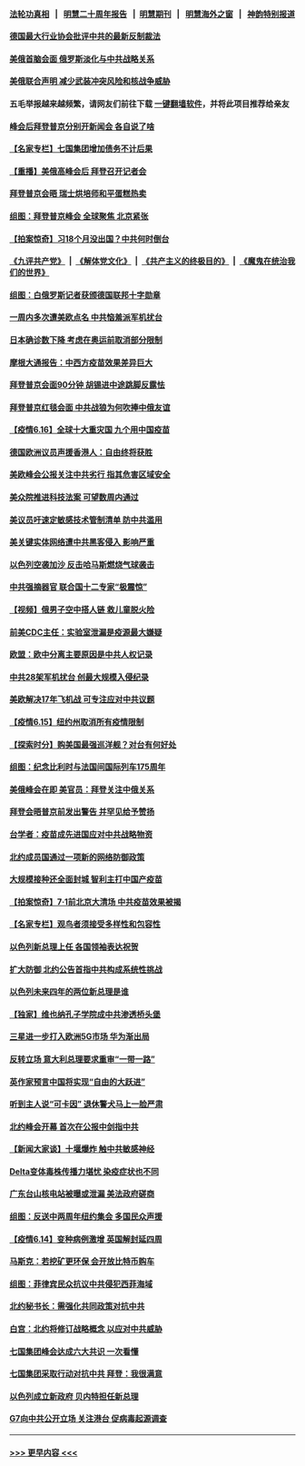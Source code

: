 #### [法轮功真相](https://github.com/gfw-breaker/truth/blob/master/README.md?t=0) &nbsp;&nbsp;|&nbsp;&nbsp; [明慧二十周年报告](https://github.com/gfw-breaker/mh-reports/blob/master/README.md?t=0) &nbsp;&nbsp;|&nbsp;&nbsp;[明慧期刊](https://github.com/gfw-breaker/mh-qikan) &nbsp;&nbsp;|&nbsp;&nbsp; [明慧海外之窗](https://github.com/gfw-breaker/mh-news/blob/master/README.md?t=0) &nbsp;&nbsp;|&nbsp;&nbsp; [神韵特别报道](https://github.com/gfw-breaker/mh-news/blob/master/shenyun.md?t=0)
#### [德国最大行业协会批评中共的最新反制裁法](../pages/nsc418/n13026730.md?t=06170651) 
#### [美俄首脑会面 俄罗斯淡化与中共战略关系](../pages/nsc418/n13026509.md?t=06170651) 
#### [美俄联合声明 减少武装冲突风险和核战争威胁](../pages/nsc418/n13026817.md?t=06170651) 
#### 五毛举报越来越频繁，请网友们前往下载 [一键翻墙软件](https://github.com/gfw-breaker/ssr-accounts)，并将此项目推荐给亲友
#### [峰会后拜登普京分别开新闻会 各自说了啥](../pages/nsc418/n13026825.md?t=06170651) 
#### [【名家专栏】七国集团增加债务不计后果](../pages/nsc418/n13026045.md?t=06170651) 
#### [【重播】美俄高峰会后 拜登召开记者会](../pages/nsc418/n13026695.md?t=06170651) 
#### [拜登普京会晤 瑞士烘培师和平蛋糕热卖](../pages/nsc418/n13026712.md?t=06170651) 
#### [组图：拜登普京峰会 全球聚焦 北京紧张](../pages/nsc418/n13026522.md?t=06170651) 
#### [【拍案惊奇】习18个月没出国？中共何时倒台](../pages/nsc418/n13025110.md?t=06170651) 
#### [《九评共产党》](https://github.com/begood0513/9ping.md/blob/master/README.md) &nbsp;|&nbsp; [《解体党文化》](../../../../jtdwh.md/blob/master/README.md)  &nbsp;|&nbsp; [《共产主义的终极目的》](../../../../gczydzjmd.md/blob/master/README.md) &nbsp;|&nbsp; [《魔鬼在统治我们的世界》](../../../../mgztzwmdsj.md/blob/master/README.md) 
#### [组图：白俄罗斯记者获颁德国联邦十字勋章](../pages/nsc418/n13026102.md?t=06170651) 
#### [一周内多次遭美欧点名 中共恼羞派军机扰台](../pages/nsc418/n13026528.md?t=06170651) 
#### [日本确诊数下降 考虑在奥运前取消部分限制](../pages/nsc418/n13026300.md?t=06170651) 
#### [摩根大通报告：中西方疫苗效果差异巨大](../pages/nsc418/n13026356.md?t=06170651) 
#### [拜登普京会面90分钟 胡锡进中途跳脚反露怯](../pages/nsc418/n13026450.md?t=06170651) 
#### [拜登普京红毯会面 中共战狼为何吹捧中俄友谊](../pages/nsc418/n13026200.md?t=06170651) 
#### [【疫情6.16】全球十大重灾国 九个用中国疫苗](../pages/nsc418/n13025692.md?t=06170651) 
#### [德国欧洲议员声援香港人：自由终将获胜](../pages/nsc418/n13025597.md?t=06170651) 
#### [美欧峰会公报关注中共劣行 指其危害区域安全](../pages/nsc418/n13025656.md?t=06170651) 
#### [美众院推进科技法案 可望数周内通过](../pages/nsc418/n13025350.md?t=06170651) 
#### [美议员吁速定敏感技术管制清单 防中共滥用](../pages/nsc418/n13024937.md?t=06170651) 
#### [美关键实体网络遭中共黑客侵入 影响严重](../pages/nsc418/n13024625.md?t=06170651) 
#### [以色列空袭加沙 反击哈马斯燃烧气球袭击](../pages/nsc418/n13024718.md?t=06170651) 
#### [中共强摘器官 联合国十二专家“极震惊”](../pages/nsc418/n13024313.md?t=06170651) 
#### [【视频】俄男子空中搭人链 救儿童脱火险](../pages/nsc418/n13024084.md?t=06170651) 
#### [前美CDC主任：实验室泄漏是疫源最大嫌疑](../pages/nsc418/n13024130.md?t=06170651) 
#### [欧盟：欧中分离主要原因是中共人权记录](../pages/nsc418/n13023933.md?t=06170651) 
#### [中共28架军机扰台 创最大规模入侵纪录](../pages/nsc418/n13023780.md?t=06170651) 
#### [美欧解决17年飞机战 可专注应对中共议题](../pages/nsc418/n13023516.md?t=06170651) 
#### [【疫情6.15】纽约州取消所有疫情限制](../pages/nsc418/n13023125.md?t=06170651) 
#### [【探索时分】购美国最强巡洋舰？对台有何好处](../pages/nsc418/n13021908.md?t=06170651) 
#### [组图：纪念比利时与法国间国际列车175周年](../pages/nsc418/n13022917.md?t=06170651) 
#### [美俄峰会在即 美官员：拜登关注中俄关系](../pages/nsc418/n13022891.md?t=06170651) 
#### [拜登会晤普京前发出警告 并罕见给予赞扬](../pages/nsc418/n13022468.md?t=06170651) 
#### [台学者：疫苗成先进国应对中共战略物资](../pages/nsc418/n13022441.md?t=06170651) 
#### [北约成员国通过一项新的网络防御政策](../pages/nsc418/n13022233.md?t=06170651) 
#### [大规模接种还全面封城 智利主打中国产疫苗](../pages/nsc418/n13022053.md?t=06170651) 
#### [【拍案惊奇】7‧1前北京大清场 中共疫苗效果被揭](../pages/nsc418/n13020472.md?t=06170651) 
#### [【名家专栏】观鸟者须接受多样性和包容性](../pages/nsc418/n13021151.md?t=06170651) 
#### [以色列新总理上任 各国领袖表达祝贺](../pages/nsc418/n13021838.md?t=06170651) 
#### [扩大防御 北约公告首指中共构成系统性挑战](../pages/nsc418/n13021758.md?t=06170651) 
#### [以色列未来四年的两位新总理是谁](../pages/nsc418/n13021459.md?t=06170651) 
#### [【独家】维也纳孔子学院成中共渗透桥头堡](../pages/nsc418/n12990081.md?t=06170651) 
#### [三星进一步打入欧洲5G市场 华为渐出局](../pages/nsc418/n13021536.md?t=06170651) 
#### [反转立场 意大利总理要求重审“一带一路”](../pages/nsc418/n13021413.md?t=06170651) 
#### [英作家预言中国将实现“自由的大跃进”](../pages/nsc418/n13021279.md?t=06170651) 
#### [听到主人说“可卡因” 退休警犬马上一脸严肃](../pages/nsc418/n13020801.md?t=06170651) 
#### [北约峰会开幕 首次在公报中剑指中共](../pages/nsc418/n13021423.md?t=06170651) 
#### [【新闻大家谈】十堰爆炸 触中共敏感神经](../pages/nsc418/n13021116.md?t=06170651) 
#### [Delta变体毒株传播力堪忧 染疫症状也不同](../pages/nsc418/n13021222.md?t=06170651) 
#### [广东台山核电站被曝或泄漏 美法政府磋商](../pages/nsc418/n13021195.md?t=06170651) 
#### [组图：反送中两周年纽约集会 多国民众声援](../pages/nsc418/n13020943.md?t=06170651) 
#### [【疫情6.14】变种病例激增 英国解封延四周](../pages/nsc418/n13020806.md?t=06170651) 
#### [马斯克：若挖矿更环保 会开放比特币购车](../pages/nsc418/n13020807.md?t=06170651) 
#### [组图：菲律宾民众抗议中共侵犯西菲海域](../pages/nsc418/n13020731.md?t=06170651) 
#### [北约秘书长：需强化共同政策对抗中共](../pages/nsc418/n13020371.md?t=06170651) 
#### [白宫：北约将修订战略概念 以应对中共威胁](../pages/nsc418/n13020216.md?t=06170651) 
#### [七国集团峰会达成六大共识 一次看懂](../pages/nsc418/n13019857.md?t=06170651) 
#### [七国集团采取行动对抗中共 拜登：我很满意](../pages/nsc418/n13019732.md?t=06170651) 
#### [以色列成立新政府 贝内特担任新总理](../pages/nsc418/n13019788.md?t=06170651) 
#### [G7向中共公开立场 关注港台 促病毒起源调查](../pages/nsc418/n13019759.md?t=06170651) 

----
#### [ >>> 更早内容 <<< ](../indexes/nsc418-earlier.md)
